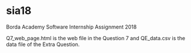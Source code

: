 # sia18
Borda Academy Software Internship Assignment 2018

Q7_web_page.html is the web file in the Question 7 and QE_data.csv is the data file of the Extra Question.
